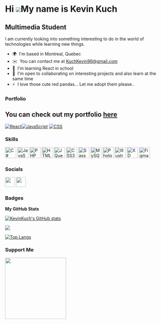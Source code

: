 Hi ![](https://user-images.githubusercontent.com/18350557/176309783-0785949b-9127-417c-8b55-ab5a4333674e.gif)My name is Kevin Kuch
==================================================================================================================================

Multimedia Student
------------------

I am currently looking into something interesting to do in the world of technologies while learning new things.

* 🌍  I'm based in Montreal, Quebec
* ✉️  You can contact me at [KuchKevin96@gmail.com](mailto:KuchKevin96@gmail.com)
* 🧠  I'm learning React in school
* 🤝  I'm open to collaborating on interesting projects and also learn at the same time
* ⚡  I love those cute red pandas... Let me adopt them please..

### Portfolio
## You can check out my portfolio [here](https://kevinkuch.github.io/kevin-kuch-portfolio/)

<a href="#"><img alt="React" src="https://img.shields.io/badge/React%20-%2320232a.svg?logo=react&logoColor=%2361DAFB"></a><a href="#"><img alt="JavaScript" src="https://img.shields.io/badge/JavaScript%20-%23F7DF1E.svg?logo=javascript&logoColor=black"></a> <a href="#"><img alt="CSS" src="https://img.shields.io/badge/CSS%20-%231572B6.svg?logo=css3&logoColor=white"></a>

### Skills

<p align="left">
<a href="https://docs.microsoft.com/en-us/dotnet/csharp/" target="_blank" rel="noreferrer"><img src="https://raw.githubusercontent.com/danielcranney/readme-generator/main/public/icons/skills/csharp-colored.svg" width="36" height="36" alt="C#" /></a>
<a href="https://developer.mozilla.org/en-US/docs/Web/JavaScript" target="_blank" rel="noreferrer"><img src="https://raw.githubusercontent.com/danielcranney/readme-generator/main/public/icons/skills/javascript-colored.svg" width="36" height="36" alt="JavaScript" /></a>
<a href="https://www.php.net/" target="_blank" rel="noreferrer"><img src="https://raw.githubusercontent.com/danielcranney/readme-generator/main/public/icons/skills/php-colored.svg" width="36" height="36" alt="PHP" /></a>
<a href="https://developer.mozilla.org/en-US/docs/Glossary/HTML5" target="_blank" rel="noreferrer"><img src="https://raw.githubusercontent.com/danielcranney/readme-generator/main/public/icons/skills/html5-colored.svg" width="36" height="36" alt="HTML5" /></a>
<a href="https://jquery.com/" target="_blank" rel="noreferrer"><img src="https://raw.githubusercontent.com/danielcranney/readme-generator/main/public/icons/skills/jquery-colored.svg" width="36" height="36" alt="JQuery" /></a>
<a href="https://www.w3.org/TR/CSS/#css" target="_blank" rel="noreferrer"><img src="https://raw.githubusercontent.com/danielcranney/readme-generator/main/public/icons/skills/css3-colored.svg" width="36" height="36" alt="CSS3" /></a>
<a href="https://sass-lang.com/" target="_blank" rel="noreferrer"><img src="https://raw.githubusercontent.com/danielcranney/readme-generator/main/public/icons/skills/sass-colored.svg" width="36" height="36" alt="Sass" /></a>
<a href="https://www.mysql.com/" target="_blank" rel="noreferrer"><img src="https://raw.githubusercontent.com/danielcranney/readme-generator/main/public/icons/skills/mysql-colored.svg" width="36" height="36" alt="MySQL" /></a>
<a href="https://www.adobe.com/uk/products/photoshop.html" target="_blank" rel="noreferrer"><img src="https://raw.githubusercontent.com/danielcranney/readme-generator/main/public/icons/skills/photoshop-colored.svg" width="36" height="36" alt="Photoshop" /></a>
<a href="adobe.com/uk/products/illustrator.html" target="_blank" rel="noreferrer"><img src="https://raw.githubusercontent.com/danielcranney/readme-generator/main/public/icons/skills/illustrator-colored.svg" width="36" height="36" alt="Illustrator" /></a>
<a href="https://www.adobe.com/uk/products/xd.html" target="_blank" rel="noreferrer"><img src="https://raw.githubusercontent.com/danielcranney/readme-generator/main/public/icons/skills/xd-colored.svg" width="36" height="36" alt="XD" /></a>
<a href="https://www.figma.com/" target="_blank" rel="noreferrer"><img src="https://raw.githubusercontent.com/danielcranney/readme-generator/main/public/icons/skills/figma-colored.svg" width="36" height="36" alt="Figma" /></a>
</p>


### Socials

<p align="left"> <a href="https://www.github.com/KevinKuch" target="_blank" rel="noreferrer"><img src="https://img.icons8.com/ios-glyphs/30/FFFFFF/github.png" width="32" height="32" /></a> <a href="https://www.linkedin.com/in/kevin-kuch/" target="_blank" rel="noreferrer"><img src="https://raw.githubusercontent.com/danielcranney/readme-generator/main/public/icons/socials/linkedin.svg" width="32" height="32" /></a></p>

### Badges

<b>My GitHub Stats</b>

<a href="http://www.github.com/KevinKuch"><img src="https://github-readme-stats.vercel.app/api?username=KevinKuch&show_icons=true&hide=stars,prs,issues,&count_private=true&title_color=ef4444&text_color=ffffff&icon_color=ef4444&bg_color=1c1917&hide_border=true&show_icons=true" alt="KevinKuch's GitHub stats" /></a>

<a href="http://www.github.com/KevinKuch"><img src="https://github-readme-streak-stats.herokuapp.com/?user=KevinKuch&count_private=true&stroke=ffffff&background=1c1917&ring=ef4444&fire=ef4444&currStreakNum=ffffff&currStreakLabel=ef4444&sideNums=ffffff&sideLabels=ffffff&dates=ffffff&hide_border=true" /></a>


[![Top Langs](https://github-readme-stats.vercel.app/api/top-langs/?username=KevinKuch&count_private=true&&bg_color=1c1917&color=ffffff&line=ef4444&point=ffffff&area_color=1c1917&area=true&hide_border=true&title_color=ef4444&text_color=ffffff)](https://github.com/anuraghazra/github-readme-stats)


### Support Me

<a href="https://www.buymeacoffee.com/kuchkevin9P"><img src="https://cdn.buymeacoffee.com/buttons/v2/default-yellow.png" width="200" /></a>
